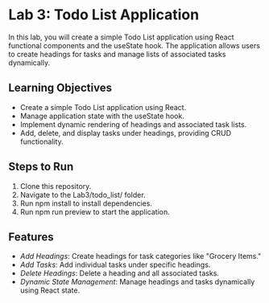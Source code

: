# Lab 3: Todo List Application

In this lab, you will create a simple Todo List application using React functional components and the useState hook. The application allows users to create headings for tasks and manage lists of associated tasks dynamically.

## Learning Objectives
- Create a simple Todo List application using React.
- Manage application state with the useState hook.
- Implement dynamic rendering of headings and associated task lists.
- Add, delete, and display tasks under headings, providing CRUD functionality.

## Steps to Run
1. Clone this repository.
2. Navigate to the Lab3/todo_list/ folder.
3. Run npm install to install dependencies.
4. Run npm run preview to start the application.

## Features
- *Add Headings*: Create headings for task categories like "Grocery Items."
- *Add Tasks*: Add individual tasks under specific headings.
- *Delete Headings*: Delete a heading and all associated tasks.
- *Dynamic State Management*: Manage headings and tasks dynamically using React state.